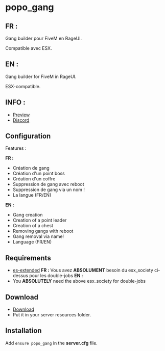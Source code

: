 # popo_gang

## FR :

Gang builder pour FiveM en RageUI.

Compatible avec ESX.

## EN :

Gang builder for FiveM in RageUI.

ESX-compatible.

## INFO :

* [Preview]()
* [Discord](https://discord.gg/yQcMBUUkNc)


## Configuration
Features :

**FR :** 
* Création de gang
* Création d'un point boss
* Création d'un coffre
* Suppression de gang avec reboot
* Suppression de gang via un nom !
* La langue (FR/EN)

**EN :**
* Gang creation
* Creation of a point leader
* Creation of a chest
* Removing gangs with reboot
* Gang removal via name!
* Language (FR/EN)

## Requirements
* [es-extended](https://github.com/Vanheden/es_extended)
**FR :** 
Vous avez **ABSOLUMENT** besoin du esx_society ci-dessus pour les double-jobs
**EN :**
* You **ABSOLUTELY** need the above esx_society for double-jobs

## Download
* [Download](https://github.com/Leap0p0/popo_gang/archive/refs/heads/main.zip)
* Put it in your server resources folder.

## Installation
Add ``ensure popo_gang`` in the **server.cfg** file.
